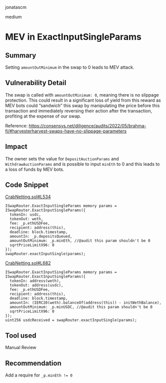 jonatascm

medium

# MEV in ExactInputSingleParams

## Summary

Setting  `amountOutMinimum` in the swap to 0 leads to MEV attack.

## Vulnerability Detail

The swap is called with `amountOutMinimum: 0`, meaning there is no slippage protection. This could result in a significant loss of yield from this reward as MEV bots could “sandwich” this swap by manipulating the price before this transaction and immediately reversing their action after the transaction, profiting at the expense of our swap.

Reference: https://consensys.net/diligence/audits/2022/05/brahma-fi/#harvesterharvest-swaps-have-no-slippage-parameters

## Impact

The owner sets the value for `DepositAuctionParams` and `WithdrawAuctionParams` and is possible to input `minEth` to 0 and this leads to a loss of funds by MEV bots.

## Code Snippet

[CrabNetting.sol#L534](https://github.com/opynfinance/squeeth-monorepo/blob/main/packages/crab-netting/src/CrabNetting.sol#L534)

```solidity
ISwapRouter.ExactInputSingleParams memory params = ISwapRouter.ExactInputSingleParams({
  tokenIn: usdc,
  tokenOut: weth,
  fee: _p.ethUSDFee,
  recipient: address(this),
  deadline: block.timestamp,
  amountIn: _p.depositsQueued,
  amountOutMinimum: _p.minEth, //@audit this param shouldn't be 0
  sqrtPriceLimitX96: 0
});
swapRouter.exactInputSingle(params);
```

[CrabNetting.sol#L682](https://github.com/opynfinance/squeeth-monorepo/blob/main/packages/crab-netting/src/CrabNetting.sol#L682)

```solidity
ISwapRouter.ExactInputSingleParams memory params = ISwapRouter.ExactInputSingleParams({
  tokenIn: address(weth),
  tokenOut: address(usdc),
  fee: _p.ethUSDFee,
  recipient: address(this),
  deadline: block.timestamp,
  amountIn: (IERC20(weth).balanceOf(address(this)) - initWethBalance),
  amountOutMinimum: _p.minUSDC, //@audit this param shouldn't be 0
  sqrtPriceLimitX96: 0
});
uint256 usdcReceived = swapRouter.exactInputSingle(params);
```

## Tool used

Manual Review

## Recommendation

Add a require for `_p.minEth != 0`